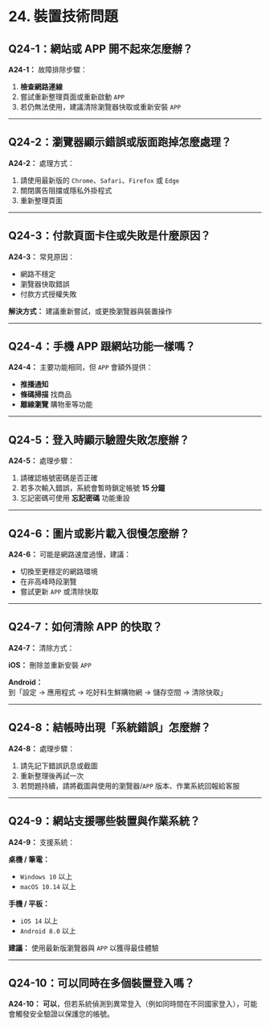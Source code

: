 # 24. 裝置技術問題

## Q24-1：網站或 APP 開不起來怎麼辦？

**A24-1：** 故障排除步驟：

1. **檢查網路連線**
2. 嘗試重新整理頁面或重新啟動 `APP`
3. 若仍無法使用，建議清除瀏覽器快取或重新安裝 `APP`

---

## Q24-2：瀏覽器顯示錯誤或版面跑掉怎麼處理？

**A24-2：** 處理方式：

1. 請使用最新版的 `Chrome`、`Safari`、`Firefox` 或 `Edge`
2. 關閉廣告阻擋或隱私外掛程式
3. 重新整理頁面

---

## Q24-3：付款頁面卡住或失敗是什麼原因？

**A24-3：** 常見原因：

- 網路不穩定
- 瀏覽器快取錯誤
- 付款方式授權失敗

**解決方式：** 建議重新嘗試，或更換瀏覽器與裝置操作

---

## Q24-4：手機 APP 跟網站功能一樣嗎？

**A24-4：** 主要功能相同，但 `APP` 會額外提供：

- **推播通知**
- **條碼掃描** 找商品
- **離線瀏覽** 購物車等功能

---

## Q24-5：登入時顯示驗證失敗怎麼辦？

**A24-5：** 處理步驟：

1. 請確認帳號密碼是否正確
2. 若多次輸入錯誤，系統會暫時鎖定帳號 **15 分鐘**
3. 忘記密碼可使用 **忘記密碼** 功能重設

---

## Q24-6：圖片或影片載入很慢怎麼辦？

**A24-6：** 可能是網路速度過慢，建議：

- 切換至更穩定的網路環境
- 在非高峰時段瀏覽
- 嘗試更新 `APP` 或清除快取

---

## Q24-7：如何清除 APP 的快取？

**A24-7：** 清除方式：

**iOS：** 刪除並重新安裝 `APP`

**Android：** 到「設定 → 應用程式 → 吃好料生鮮購物網 → 儲存空間 → 清除快取」

---

## Q24-8：結帳時出現「系統錯誤」怎麼辦？

**A24-8：** 處理步驟：

1. 請先記下錯誤訊息或截圖
2. 重新整理後再試一次
3. 若問題持續，請將截圖與使用的瀏覽器/`APP` 版本、作業系統回報給客服

---

## Q24-9：網站支援哪些裝置與作業系統？

**A24-9：** 支援系統：

**桌機 / 筆電：**

- `Windows 10` 以上
- `macOS 10.14` 以上

**手機 / 平板：**

- `iOS 14` 以上
- `Android 8.0` 以上

**建議：** 使用最新版瀏覽器與 `APP` 以獲得最佳體驗

---

## Q24-10：可以同時在多個裝置登入嗎？

**A24-10：** **可以**，但若系統偵測到異常登入（例如同時間在不同國家登入），可能會觸發安全驗證以保護您的帳號。
